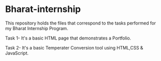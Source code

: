 # Bharat-internship
This repository holds the files that correspond to the tasks performed for my Bharat Internship Program.

Task 1- It's a basic HTML page that demonstrates a Portfolio.

Task 2- It's a basic Temperater Conversion tool using HTML,CSS & JavaScript.
